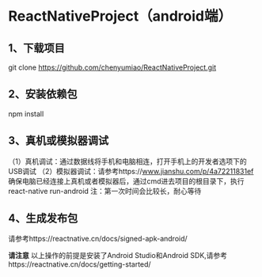 # ReactNativeProject（android端）
## 1、下载项目  
git clone  https://github.com/chenyumiao/ReactNativeProject.git  
## 2、安装依赖包
npm install
## 3、真机或模拟器调试
 （1）真机调试：通过数据线将手机和电脑相连，打开手机上的开发者选项下的USB调试
 （2）模拟器调试：请参考https://www.jianshu.com/p/4a72211831ef
 确保电脑已经连接上真机或者模拟器后，通过cmd进去项目的根目录下，执行react-native run-android
 注：第一次时间会比较长，耐心等待
 ## 4、生成发布包
 请参考https://reactnative.cn/docs/signed-apk-android/
 
 **请注意**
 以上操作的前提是安装了Android Studio和Android SDK,请参考https://reactnative.cn/docs/getting-started/








